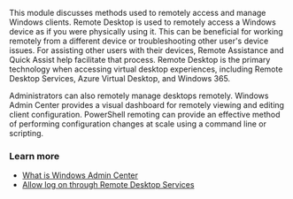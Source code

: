 This module discusses methods used to remotely access and manage Windows clients. Remote Desktop is used to remotely access a Windows device as if you were physically using it. This can be beneficial for working remotely from a different device or troubleshooting other user's device issues. For assisting other users with their devices, Remote Assistance and Quick Assist help facilitate that process. Remote Desktop is the primary technology when accessing virtual desktop experiences, including Remote Desktop Services, Azure Virtual Desktop, and Windows 365.

Administrators can also remotely manage desktops remotely. Windows Admin Center provides a visual dashboard for remotely viewing and editing client configuration. PowerShell remoting can provide an effective method of performing configuration changes at scale using a command line or scripting.

### Learn more

 -  [What is Windows Admin Center](/windows-server/manage/windows-admin-center/understand/what-is)
 -  [Allow log on through Remote Desktop Services](/windows/security/threat-protection/security-policy-settings/allow-log-on-through-remote-desktop-services)

